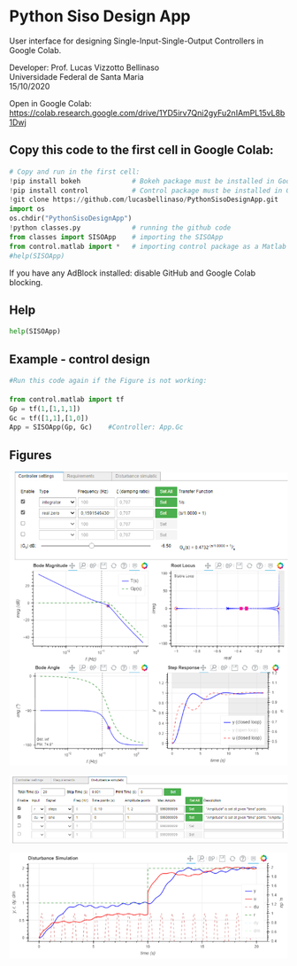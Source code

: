 # Python Siso Design App

User interface for designing Single-Input-Single-Output Controllers in Google Colab.

Developer: Prof. Lucas Vizzotto Bellinaso
<br>Universidade Federal de Santa Maria
<br>15/10/2020

Open in Google Colab:   https://colab.research.google.com/drive/1YD5irv7Qni2gyFu2nIAmPL15vL8b1Dwj

## Copy this code to the first cell in Google Colab:

``` python
# Copy and run in the first cell:
!pip install bokeh             # Bokeh package must be installed in Google Colab server
!pip install control           # Control package must be installed in Google Colab server
!git clone https://github.com/lucasbellinaso/PythonSisoDesignApp.git
import os
os.chdir("PythonSisoDesignApp")
!python classes.py             # running the github code
from classes import SISOApp    # importing the SISOApp
from control.matlab import *   # importing control package as a Matlab environment
#help(SISOApp)
```
If you have any AdBlock installed: disable GitHub and Google Colab blocking.


## Help

``` python
help(SISOApp)
```

## Example - control design

``` python
#Run this code again if the Figure is not working:

from control.matlab import tf
Gp = tf(1,[1,1,1])
Gc = tf([1,1],[1,0])
App = SISOApp(Gp, Gc)    #Controller: App.Gc
```

## Figures

![image](SISOApp1.png)

![image](SISOApp2.png)

![image](SISOApp3.png)
